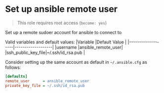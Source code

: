 # Set up ansible remote user

> This role requires root access (`become: yes`)

Set up a remote sudoer account for ansible to connect to

Valid variables and default values:
|Variable           |Default Value      |
|-------------------|-------------------|
|username           |ansible_remote_user|
|ssh_public_key_file|~/.ssh/id_rsa.pub  |

Consider setting up the same account as default in `~/.ansible.cfg` as follows:
```ini
[defaults]
remote_user      = ansible_remote_user
private_key_file = ~/.ssh/id_rsa.pub
```
